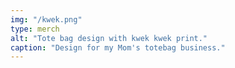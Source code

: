 ```yaml
---
img: "/kwek.png"
type: merch
alt: "Tote bag design with kwek kwek print."
caption: "Design for my Mom's totebag business."
---
```

